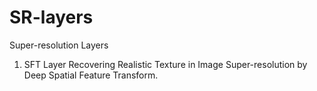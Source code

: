 # SR-layers
Super-resolution Layers


1. SFT Layer
Recovering Realistic Texture in Image Super-resolution by Deep Spatial Feature Transform.
